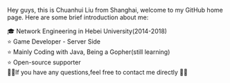 Hey guys, this is Chuanhui Liu from Shanghai, welcome to my GitHub home page. Here are some brief introduction about me:

🎓 Network Engineering in Hebei University(2014-2018)  
⭐️ Game Developer - Server Side  
⭐️ Mainly Coding with Java, Being a Gopher(still learning)  
⭐️ Open-source supporter  
🤟🤟If you have any questions,feel free to contact me directly 🤟🤟

<!---
Chuanhui-Liu/Chuanhui-Liu is a ✨ special ✨ repository because its `README.md` (this file) appears on your GitHub profile.
You can click the Preview link to take a look at your changes.
--->

